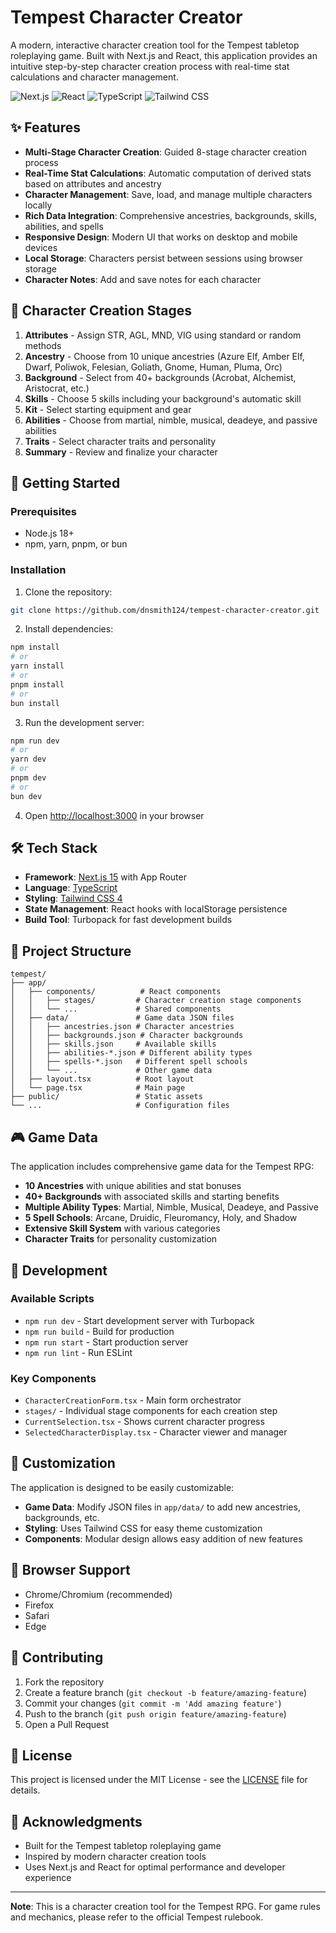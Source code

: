 # Tempest Character Creator

A modern, interactive character creation tool for the Tempest tabletop roleplaying game. Built with Next.js and React, this application provides an intuitive step-by-step character creation process with real-time stat calculations and character management.

![Next.js](https://img.shields.io/badge/Next.js-15.3.3-black?style=for-the-badge&logo=next.js)
![React](https://img.shields.io/badge/React-19.0.0-blue?style=for-the-badge&logo=react)
![TypeScript](https://img.shields.io/badge/TypeScript-5.0-blue?style=for-the-badge&logo=typescript)
![Tailwind CSS](https://img.shields.io/badge/Tailwind_CSS-4.1.9-38B2AC?style=for-the-badge&logo=tailwind-css)

## ✨ Features

- **Multi-Stage Character Creation**: Guided 8-stage character creation process
- **Real-Time Stat Calculations**: Automatic computation of derived stats based on attributes and ancestry
- **Character Management**: Save, load, and manage multiple characters locally
- **Rich Data Integration**: Comprehensive ancestries, backgrounds, skills, abilities, and spells
- **Responsive Design**: Modern UI that works on desktop and mobile devices
- **Local Storage**: Characters persist between sessions using browser storage
- **Character Notes**: Add and save notes for each character

## 🎯 Character Creation Stages

1. **Attributes** - Assign STR, AGL, MND, VIG using standard or random methods
2. **Ancestry** - Choose from 10 unique ancestries (Azure Elf, Amber Elf, Dwarf, Poliwok, Felesian, Goliath, Gnome, Human, Pluma, Orc)
3. **Background** - Select from 40+ backgrounds (Acrobat, Alchemist, Aristocrat, etc.)
4. **Skills** - Choose 5 skills including your background's automatic skill
5. **Kit** - Select starting equipment and gear
6. **Abilities** - Choose from martial, nimble, musical, deadeye, and passive abilities
7. **Traits** - Select character traits and personality
8. **Summary** - Review and finalize your character

## 🚀 Getting Started

### Prerequisites

- Node.js 18+ 
- npm, yarn, pnpm, or bun

### Installation

1. Clone the repository:
```bash
git clone https://github.com/dnsmith124/tempest-character-creator.git
```

2. Install dependencies:
```bash
npm install
# or
yarn install
# or
pnpm install
# or
bun install
```

3. Run the development server:
```bash
npm run dev
# or
yarn dev
# or
pnpm dev
# or
bun dev
```

4. Open [http://localhost:3000](http://localhost:3000) in your browser

## 🛠️ Tech Stack

- **Framework**: [Next.js 15](https://nextjs.org/) with App Router
- **Language**: [TypeScript](https://www.typescriptlang.org/)
- **Styling**: [Tailwind CSS 4](https://tailwindcss.com/)
- **State Management**: React hooks with localStorage persistence
- **Build Tool**: Turbopack for fast development builds

## 📁 Project Structure

```
tempest/
├── app/
│   ├── components/          # React components
│   │   ├── stages/         # Character creation stage components
│   │   └── ...             # Shared components
│   ├── data/               # Game data JSON files
│   │   ├── ancestries.json # Character ancestries
│   │   ├── backgrounds.json # Character backgrounds
│   │   ├── skills.json     # Available skills
│   │   ├── abilities-*.json # Different ability types
│   │   ├── spells-*.json   # Different spell schools
│   │   └── ...             # Other game data
│   ├── layout.tsx          # Root layout
│   └── page.tsx            # Main page
├── public/                 # Static assets
└── ...                     # Configuration files
```

## 🎮 Game Data

The application includes comprehensive game data for the Tempest RPG:

- **10 Ancestries** with unique abilities and stat bonuses
- **40+ Backgrounds** with associated skills and starting benefits
- **Multiple Ability Types**: Martial, Nimble, Musical, Deadeye, and Passive
- **5 Spell Schools**: Arcane, Druidic, Fleuromancy, Holy, and Shadow
- **Extensive Skill System** with various categories
- **Character Traits** for personality customization

## 🔧 Development

### Available Scripts

- `npm run dev` - Start development server with Turbopack
- `npm run build` - Build for production
- `npm run start` - Start production server
- `npm run lint` - Run ESLint

### Key Components

- `CharacterCreationForm.tsx` - Main form orchestrator
- `stages/` - Individual stage components for each creation step
- `CurrentSelection.tsx` - Shows current character progress
- `SelectedCharacterDisplay.tsx` - Character viewer and manager

## 🎨 Customization

The application is designed to be easily customizable:

- **Game Data**: Modify JSON files in `app/data/` to add new ancestries, backgrounds, etc.
- **Styling**: Uses Tailwind CSS for easy theme customization
- **Components**: Modular design allows easy addition of new features

## 📱 Browser Support

- Chrome/Chromium (recommended)
- Firefox
- Safari
- Edge

## 🤝 Contributing

1. Fork the repository
2. Create a feature branch (`git checkout -b feature/amazing-feature`)
3. Commit your changes (`git commit -m 'Add amazing feature'`)
4. Push to the branch (`git push origin feature/amazing-feature`)
5. Open a Pull Request

## 📄 License

This project is licensed under the MIT License - see the [LICENSE](LICENSE) file for details.

## 🙏 Acknowledgments

- Built for the Tempest tabletop roleplaying game
- Inspired by modern character creation tools
- Uses Next.js and React for optimal performance and developer experience

---

**Note**: This is a character creation tool for the Tempest RPG. For game rules and mechanics, please refer to the official Tempest rulebook.
